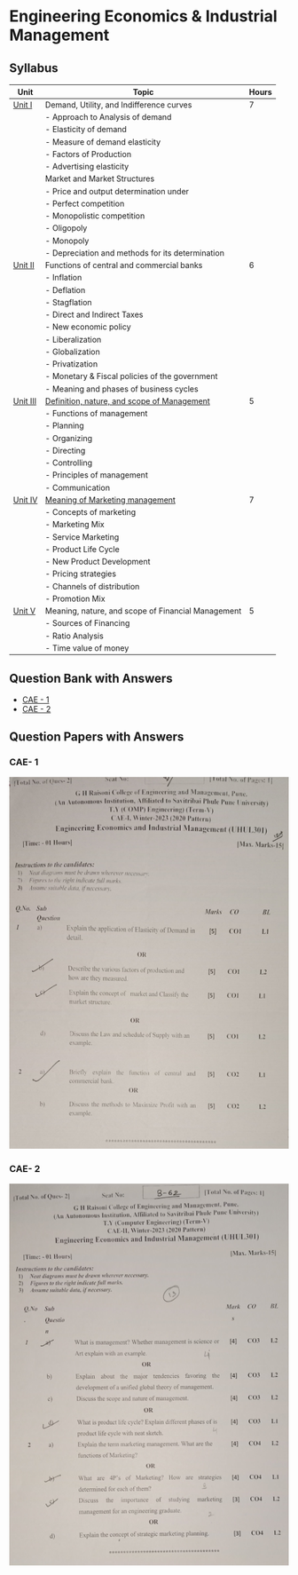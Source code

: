# Engineering Economics & Industrial Management

## **Syllabus**

| Unit   | Topic                                               | Hours |
| ------ | --------------------------------------------------- | ----- |
| [Unit I](#) | Demand, Utility, and Indifference curves        | 7     |
|        | - Approach to Analysis of demand                    |       |
|        | - Elasticity of demand                              |       |
|        | - Measure of demand elasticity                      |       |
|        | - Factors of Production                             |       |
|        | - Advertising elasticity                            |       |
|        | Market and Market Structures                        |       |
|        | - Price and output determination under            |       |
|        |   - Perfect competition                             |       |
|        |   - Monopolistic competition                        |       |
|        |   - Oligopoly                                       |       |
|        |   - Monopoly                                       |       |
|        | - Depreciation and methods for its determination    |       |
| [Unit II](#) | Functions of central and commercial banks    | 6     |
|        | - Inflation                                         |       |
|        | - Deflation                                        |       |
|        | - Stagflation                                      |       |
|        | - Direct and Indirect Taxes                        |       |
|        | - New economic policy                              |       |
|        | - Liberalization                                   |       |
|        | - Globalization                                    |       |
|        | - Privatization                                    |       |
|        | - Monetary & Fiscal policies of the government     |       |
|        | - Meaning and phases of business cycles             |       |
| [Unit III](Unit3.md) | [Definition, nature, and scope of Management](Unit3.md) | 5     |
|        | - Functions of management                          |       |
|        |   - Planning                                       |       |
|        |   - Organizing                                     |       |
|        |   - Directing                                      |       |
|        |   - Controlling                                    |       |
|        | - Principles of management                         |       |
|        | - Communication                                    |       |
| [Unit IV](Unit4.md) | [Meaning of Marketing management](Unit4.md)               | 7     |
|        | - Concepts of marketing                            |       |
|        | - Marketing Mix                                    |       |
|        | - Service Marketing                                |       |
|        | - Product Life Cycle                               |       |
|        | - New Product Development                          |       |
|        | - Pricing strategies                                |       |
|        | - Channels of distribution                         |       |
|        | - Promotion Mix                                    |       |
| [Unit V](#) | Meaning, nature, and scope of Financial Management | 5 |
|        | - Sources of Financing                             |       |
|        | - Ratio Analysis                                   |       |
|        | - Time value of money                              |       |

## Question Bank with Answers

- [CAE - 1](EEIM-CAE-1-Question-Bank.md)
- [CAE - 2](EEIM-CAE-2-Question-Bank.md)

## Question Papers with Answers

### **CAE- 1**

![CAE - 1](./cae1.png)

### **CAE- 2**

![CAE - 2](./cae2.png)